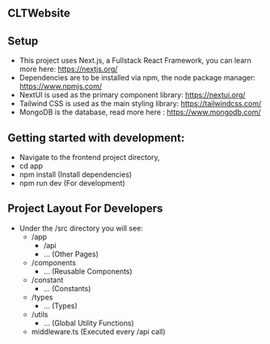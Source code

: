 ## CLTWebsite

## Setup
- This project uses Next.js, a Fullstack React Framework, you can learn more here: https://nextjs.org/
- Dependencies are to be installed via npm, the node package manager: https://www.npmjs.com/ 
- NextUI is used as the primary component library: https://nextui.org/ 
- Tailwind CSS is used as the main styling library: https://tailwindcss.com/ 
- MongoDB is the database, read more here : https://www.mongodb.com/

## Getting started with development:
- Navigate to the frontend project directory, 
- cd app
- npm install (Install dependencies)
- npm run dev (For development)

## Project Layout For Developers
- Under the /src directory you will see:
    - /app
        - /api 
        - ... (Other Pages)
    - /components
        - ... (Reusable Components)
    - /constant
        - ... (Constants)
    - /types
        - ... (Types)
    - /utils 
        - ... (Global Utility Functions)
    - middleware.ts (Executed every /api call)

